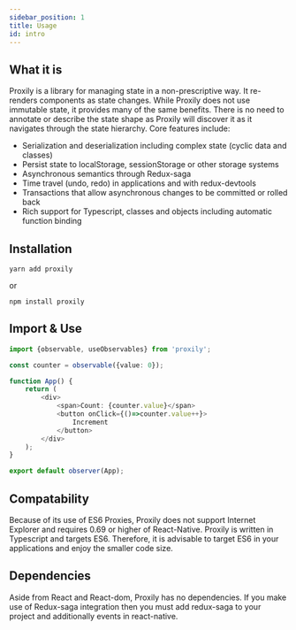 ```yaml
---
sidebar_position: 1
title: Usage
id: intro
---
```

## What it is

Proxily is a library for managing state in a non-prescriptive way. It re-renders components as state changes. While Proxily does not use immutable state, it provides many of the same benefits. There is no need to annotate or describe the state shape as Proxily will discover it as it navigates through the state hierarchy. Core features include:

* Serialization and deserialization including complex state (cyclic data and classes)
* Persist state to localStorage, sessionStorage or other storage systems
* Asynchronous semantics through Redux-saga
* Time travel (undo, redo) in applications and with redux-devtools
* Transactions that allow asynchronous changes to be committed or rolled back
* Rich support for Typescript, classes and objects including automatic function binding
## Installation
```
yarn add proxily
```
or
```
npm install proxily
```
## Import & Use

```typescript jsx
import {observable, useObservables} from 'proxily';

const counter = observable({value: 0});

function App() {
    return (
        <div>
            <span>Count: {counter.value}</span>
            <button onClick={()=>counter.value++}>
                Increment
            </button>
        </div>
    );
}

export default observer(App);
```
## Compatability
Because of its use of ES6 Proxies, Proxily does not support Internet Explorer and requires 0.69 or higher of React-Native.  Proxily is written in Typescript and targets ES6. Therefore, it is advisable to target ES6 in your applications and enjoy the smaller code size.
## Dependencies
Aside from React and React-dom, Proxily has no dependencies.  If you make use of Redux-saga integration then you must add redux-saga to your project and additionally events in react-native.
